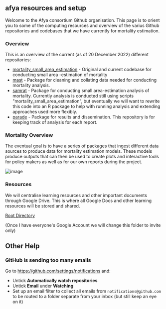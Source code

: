 ## afya resources and setup

Welcome to the Afya consortium Github organisation. This page is to orient you to some of the computing resources and overview of the varius Github repositories and codebases that we have currently for mortality estimation. 

### Overview

This is an overview of the current (as of 20 December 2022) different repositories:

* [mortality_small_area_estimation](https://github.com/francescochecchi/mortality_small_area_estimation) - Original and current codebase for conducting small area -estimation of mortality
* [mast](https://github.com/afyac/mast) - Package for cleaning and collating data needed for conducting mortality analysis.
* [samrat](https://github.com/afyac/samrat) - Package for conducting small area-estimation analysis of mortality. Currently analysis is conducted still using scripts "mortality_small_area_estimation", but eventually we will want to rewrite this code into an R package to help with running analysis and extending approaches used more flexibly.
* [parade](https://github.com/afyac/parade) - Package for results and dissemination. This repository is for keeping track of analysis for each report.

### Mortality Overview

The eventual goal is to have a series of packages that ingest different data sources to produce data for mortality estimation models. These models produce outputs that can then be used to create plots and interactive tools for policy makers as well as for our own reports during the project.

![image](https://user-images.githubusercontent.com/15249565/208780293-c18daa2a-ca2a-42a4-aefd-f7c4823f1463.png)

### Resources

We will centralise learning resources and other important documents through Google Drive. This is where all Google Docs and other learning resources will be stored and shared.

[Root Directory](https://drive.google.com/drive/folders/135rgRb-_3ud13VSmyYGjMrlstZF7aWbC?usp=share_link)

(Once I have everyone's Google Account we will change this folder to invite only)

## Other Help

### GitHub is sending too many emails

Go to https://github.com/settings/notifications and:

* Untick **Automatically watch repositories**
* Untick **Email** under **Watching**
* Set up an email filter to collect all emails from `notifications@github.com` to be routed to a folder separate from your inbox (but still keep an eye on it)

